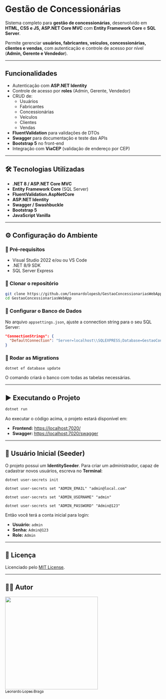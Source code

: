﻿# Gestão de Concessionárias

Sistema completo para **gestão de concessionárias**, desenvolvido em **HTML, CSS e JS, ASP.NET Core MVC** com **Entity Framework Core** e **SQL Server**.

Permite gerenciar **usuários, fabricantes, veículos, concessionárias, clientes e vendas**, com autenticação e controle de acesso por nível (**Admin, Gerente e Vendedor**).

---

## Funcionalidades

- Autenticação com **ASP.NET Identity**
- Controle de acesso por **roles** (Admin, Gerente, Vendedor)
- CRUD de:
  - Usuários
  - Fabricantes
  - Concessionárias
  - Veículos
  - Clientes
  - Vendas
- **FluentValidation** para validações de DTOs
- **Swagger** para documentação e teste das APIs
- **Bootstrap 5** no front-end
- Integração com **ViaCEP** (validação de endereço por CEP)

---

## 🛠️ Tecnologias Utilizadas

- **.NET 8 / ASP.NET Core MVC**
- **Entity Framework Core** (SQL Server)
- **FluentValidation.AspNetCore**
- **ASP.NET Identity**
- **Swagger / Swashbuckle**
- **Bootstrap 5**
- **JavaScript Vanilla**

---

## ⚙️ Configuração do Ambiente

### 🔹 Pré-requisitos
- Visual Studio 2022 e/ou ou VS Code
- .NET 8/9 SDK
- SQL Server Express

### 🔹 Clonar o repositório
```bash
git clone https://github.com/leonardolopesb/GestaoConcessionariasWebApp.git
cd GestaoConcessionariasWebApp
```

### 🔹 Configurar o Banco de Dados
No arquivo `appsettings.json`, ajuste a connection string para o seu SQL Server:
```json
"ConnectionStrings": {
  "DefaultConnection": "Server=localhost\\SQLEXPRESS;Database=GestaoConcessionariasDb;Trusted_Connection=True;Encrypt=True;TrustServerCertificate=True;MultipleActiveResultSets=true"
}
```

### 🔹 Rodar as Migrations
```bash
dotnet ef database update
```

O comando criará o banco com todas as tabelas necessárias.

---

## ▶️ Executando o Projeto

```bash
dotnet run
```

Ao executar o código acima, o projeto estará disponível em:
- **Frontend:** [https://localhost:7020/](https://localhost:7020/)
- **Swagger:** [https://localhost:7020/swagger](https://localhost:7020/swagger)

---

## 👤 Usuário Inicial (Seeder)

O projeto possui um **IdentitySeeder**. Para criar um administrador, capaz de cadastrar novos usuários, escreva no **Terminal**:

`dotnet user-secrets init`

`dotnet user-secrets set "ADMIN_EMAIL" "admin@local.com"`

`dotnet user-secrets set "ADMIN_USERNAME" "admin"`

`dotnet user-secrets set "ADMIN_PASSWORD" "Admin@123"`

Então você terá a conta inicial para login:

- **Usuário:** `admin`  
- **Senha:** `Admin@123`  
- **Role:** `Admin`

---

## 📜 Licença

Licenciado pelo [MIT License](./LICENSE).

---

## 👨‍💻 Autor

[<img src='https://avatars.githubusercontent.com/u/54039202?v=4' width = 300><br><sub>Leonardo Lopes Braga</sub>](https://github.com/leonardolopesb) 
